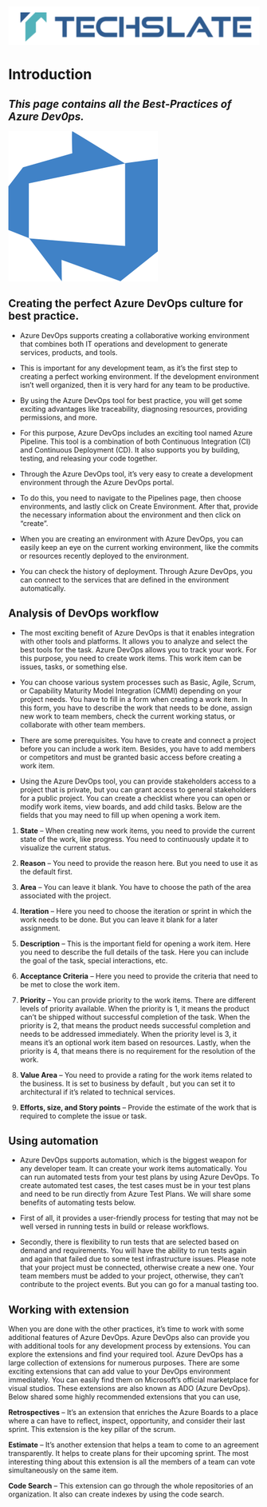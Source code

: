 ![TechSlate](../global/images/ts.png)

# Introduction 

## *This page contains all the Best-Practices of Azure Dev0ps.*

![DevOps](images/AzureDevOps.png)

## **Creating the perfect Azure DevOps culture for best practice.**

- Azure DevOps supports creating a collaborative working environment that combines both IT operations and development to generate services, products, and tools. 

- This is important for any development team, as it’s the first step to creating a perfect working environment. If the development environment isn’t well organized, then it is very hard for any team to be productive. 

- By using the Azure DevOps tool for best practice, you will get some exciting advantages like traceability, diagnosing resources, providing permissions, and more. 

- For this purpose, Azure DevOps includes an exciting tool named Azure Pipeline. This tool is a combination of both Continuous Integration (CI) and Continuous Deployment (CD). It also supports you by building, testing, and releasing your code together. 

- Through the Azure DevOps tool, it’s very easy to create a development environment through the Azure DevOps portal. 

- To do this, you need to navigate to the Pipelines page, then choose environments, and lastly click on Create Environment. After that, provide the necessary information about the environment and then click on “create”.

- When you are creating an environment with Azure DevOps, you can easily keep an eye on the current working environment, like the commits or resources recently deployed to the environment. 

- You can check the history of deployment. Through Azure DevOps, you can connect to the services that are defined in the environment automatically.


## **Analysis of DevOps workflow**

- The most exciting benefit of Azure DevOps is that it enables integration with other tools and platforms. It allows you to analyze and select the best tools for the task. Azure DevOps allows you to track your work. For this purpose, you need to create work items. This work item can be issues, tasks, or something else. 

- You can choose various system processes such as Basic, Agile, Scrum, or Capability Maturity Model Integration (CMMI) depending on your project needs. You have to fill in a form when creating a work item. In this form, you have to describe the work that needs to be done, assign new work to team members, check the current working status, or collaborate with other team members. 

- There are some prerequisites. You have to create and connect a project before you can include a work item. Besides, you have to add members or competitors and must be granted basic access before creating a work item. 

- Using the Azure DevOps tool, you can provide stakeholders access to a project that is private, but you can grant access to general stakeholders for a public project. You can create a checklist where you can open or modify work items, view boards, and add child tasks. 
Below are the fields that you may need to fill up when opening a work item.

1. **State** – When creating new work items, you need to provide the current state of the work, like progress. You need to continuously update it to visualize the current status.

2. **Reason** – You need to provide the reason here. But you need to use it as the default first.

3. **Area** – You can leave it blank. You have to choose the path of the area associated with the project.

4. **Iteration** – Here you need to choose the iteration or sprint in which the work needs to be done. But you can leave it blank for a later assignment.

5. **Description** – This is the important field for opening a work item. Here you need to describe the full details of the task. Here you can include the goal of the task, special interactions, etc.

6. **Acceptance Criteria** – Here you need to provide the criteria that need to be met to close the work item. 

7. **Priority** – You can provide priority to the work items. There are different levels of priority available. When the priority is 1, it means the product can’t be shipped without successful completion of the task. When the priority is 2, that means the product needs successful completion and needs to be addressed immediately. When the priority level is 3, it means it’s an optional work item based on resources. Lastly, when the priority is 4, that means there is no requirement for the resolution of the work.

8. **Value Area** – You need to provide a rating for the work items related to the business. It is set to business by default , but you can set it to architectural if it’s related to technical services.

9. **Efforts, size, and Story points** – Provide the estimate of the work that is required to complete the issue or task.


## **Using automation**


- Azure DevOps supports automation, which is the biggest weapon for any developer team. It can create your work items automatically. You can run automated tests from your test plans by using Azure DevOps. To create automated test cases, the test cases must be in your test plans and need to be run directly from Azure Test Plans. We will share some benefits of automating tests below.

- First of all, it provides a user-friendly process for testing that may not be well versed in running tests in build or release workflows.

- Secondly, there is flexibility to run tests that are selected based on demand and requirements. You will have the ability to run tests again and again that failed due to some test infrastructure issues. Please note that your project must be connected, otherwise create a new one. Your team members must be added to your project, otherwise, they can’t contribute to the project events. But you can go for a manual tasting too.


## **Working with extension**


When you are done with the other practices, it’s time to work with some additional features of Azure DevOps. Azure DevOps also can provide you with additional tools for any development process by extensions. You can explore the extensions and find your required tool. Azure DevOps has a large collection of extensions for numerous purposes. There are some exciting extensions that can add value to your DevOps environment immediately. You can easily find them on Microsoft’s official marketplace for visual studios. These extensions are also known as ADO (Azure DevOps). Below shared some highly recommended extensions that you can use,

**Retrospectives** – It’s an extension that enriches the Azure Boards to a place where a can have to reflect, inspect, opportunity, and consider their last sprint. This extension is the key pillar of the scrum.

**Estimate** – It’s another extension that helps a team to come to an agreement transparently. It helps to create plans for their upcoming sprint. The most interesting thing about this extension is all the members of a team can vote simultaneously on the same item.

**Code Search** – This extension can go through the whole repositories of an organization. It also can create indexes by using the code search.


